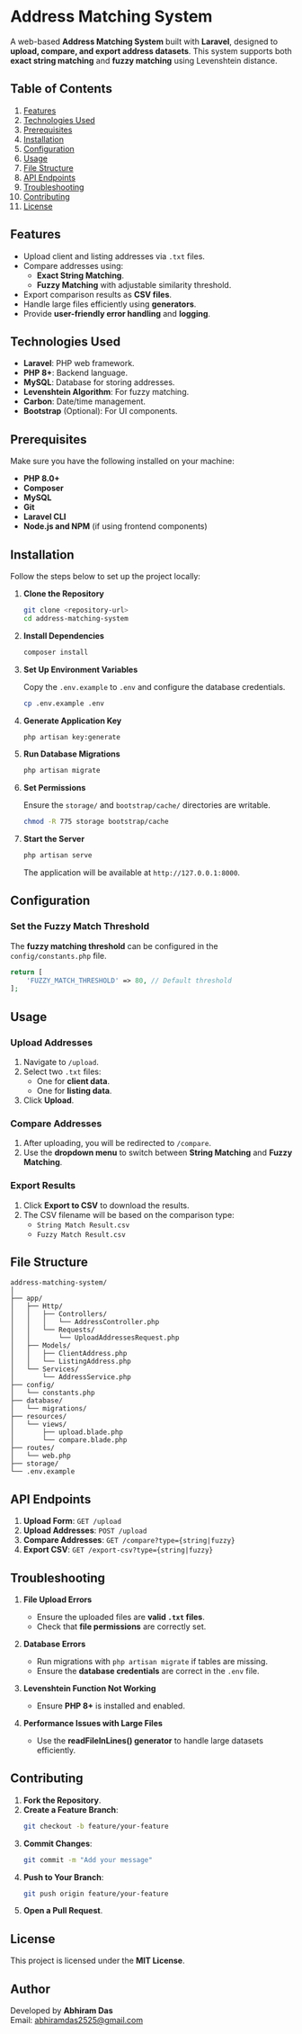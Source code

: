 
# Address Matching System

A web-based **Address Matching System** built with **Laravel**, designed to **upload, compare, and export address datasets**. This system supports both **exact string matching** and **fuzzy matching** using Levenshtein distance.

## Table of Contents

1. [Features](#features)  
2. [Technologies Used](#technologies-used)  
3. [Prerequisites](#prerequisites)  
4. [Installation](#installation)  
5. [Configuration](#configuration)  
6. [Usage](#usage)  
7. [File Structure](#file-structure)  
8. [API Endpoints](#api-endpoints)  
9. [Troubleshooting](#troubleshooting)  
10. [Contributing](#contributing)  
11. [License](#license)  

## Features

- Upload client and listing addresses via `.txt` files.  
- Compare addresses using:
  - **Exact String Matching**.
  - **Fuzzy Matching** with adjustable similarity threshold.  
- Export comparison results as **CSV files**.  
- Handle large files efficiently using **generators**.  
- Provide **user-friendly error handling** and **logging**.  

## Technologies Used

- **Laravel**: PHP web framework.  
- **PHP 8+**: Backend language.  
- **MySQL**: Database for storing addresses.  
- **Levenshtein Algorithm**: For fuzzy matching.  
- **Carbon**: Date/time management.  
- **Bootstrap** (Optional): For UI components.  

## Prerequisites

Make sure you have the following installed on your machine:

- **PHP 8.0+**
- **Composer**
- **MySQL**
- **Git**
- **Laravel CLI**  
- **Node.js and NPM** (if using frontend components)

## Installation

Follow the steps below to set up the project locally:

1. **Clone the Repository**

   ```bash
   git clone <repository-url>
   cd address-matching-system
   ```

2. **Install Dependencies**

   ```bash
   composer install
   ```

3. **Set Up Environment Variables**

   Copy the `.env.example` to `.env` and configure the database credentials.

   ```bash
   cp .env.example .env
   ```

4. **Generate Application Key**

   ```bash
   php artisan key:generate
   ```

5. **Run Database Migrations**

   ```bash
   php artisan migrate
   ```

6. **Set Permissions**

   Ensure the `storage/` and `bootstrap/cache/` directories are writable.

   ```bash
   chmod -R 775 storage bootstrap/cache
   ```

7. **Start the Server**

   ```bash
   php artisan serve
   ```

   The application will be available at `http://127.0.0.1:8000`.

## Configuration

### Set the Fuzzy Match Threshold

The **fuzzy matching threshold** can be configured in the `config/constants.php` file.

```php
return [
    'FUZZY_MATCH_THRESHOLD' => 80, // Default threshold
];
```

## Usage

### Upload Addresses

1. Navigate to `/upload`.
2. Select two `.txt` files:
   - One for **client data**.
   - One for **listing data**.
3. Click **Upload**.

### Compare Addresses

1. After uploading, you will be redirected to `/compare`.
2. Use the **dropdown menu** to switch between **String Matching** and **Fuzzy Matching**.

### Export Results

1. Click **Export to CSV** to download the results.
2. The CSV filename will be based on the comparison type:
   - `String Match Result.csv`
   - `Fuzzy Match Result.csv`

## File Structure

```plaintext
address-matching-system/
│
├── app/
│   ├── Http/
│   │   ├── Controllers/
│   │   │   └── AddressController.php
│   │   └── Requests/
│   │       └── UploadAddressesRequest.php
│   ├── Models/
│   │   ├── ClientAddress.php
│   │   └── ListingAddress.php
│   └── Services/
│       └── AddressService.php
├── config/
│   └── constants.php
├── database/
│   └── migrations/
├── resources/
│   └── views/
│       ├── upload.blade.php
│       └── compare.blade.php
├── routes/
│   └── web.php
├── storage/
└── .env.example
```

## API Endpoints

1. **Upload Form**: `GET /upload`
2. **Upload Addresses**: `POST /upload`
3. **Compare Addresses**: `GET /compare?type={string|fuzzy}`
4. **Export CSV**: `GET /export-csv?type={string|fuzzy}`

## Troubleshooting

1. **File Upload Errors**  
   - Ensure the uploaded files are **valid `.txt` files**.
   - Check that **file permissions** are correctly set.

2. **Database Errors**  
   - Run migrations with `php artisan migrate` if tables are missing.
   - Ensure the **database credentials** are correct in the `.env` file.

3. **Levenshtein Function Not Working**  
   - Ensure **PHP 8+** is installed and enabled.

4. **Performance Issues with Large Files**  
   - Use the **readFileInLines() generator** to handle large datasets efficiently.

## Contributing

1. **Fork the Repository**.
2. **Create a Feature Branch**:  
   ```bash
   git checkout -b feature/your-feature
   ```
3. **Commit Changes**:  
   ```bash
   git commit -m "Add your message"
   ```
4. **Push to Your Branch**:  
   ```bash
   git push origin feature/your-feature
   ```
5. **Open a Pull Request**.

## License

This project is licensed under the **MIT License**.

## Author

Developed by **Abhiram Das**  
Email: [abhiramdas2525@gmail.com](mailto:abhiramdas2525@gmail.com)
